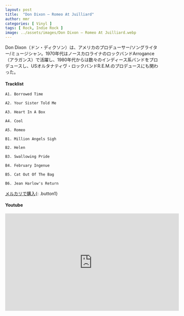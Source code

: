 ```yaml
---
layout: post
title:  "Don Dixon – Romeo At Juilliard"
author: mmr
categories: [ Vinyl ]
tags: [ Rock, Indie Rock ]
image: ../assets/images/Don Dixon – Romeo At Juilliard.webp
---
```


Don Dixon（ドン・ディクソン）は、アメリカのプロデューサー/ソングライター/ミュージシャン。1970年代はノースカロライナのロックバンドArrogance（アラガンス）で活躍し、1980年代からは数々のインディース系バンドをプロデュースし、USオルタナティヴ・ロックバンドR.E.M.のプロデュースにも関わった。

#### Tracklist
```md
A1. Borrowed Time

A2. Your Sister Told Me

A3. Heart In A Box

A4. Cool

A5. Romeo

B1. Million Angels Sigh

B2. Helen

B3. Swallowing Pride

B4. February Ingenue

B5. Cat Out Of The Bag

B6. Jean Harlow's Return
```

[メルカリで購入](https://jp.mercari.com/item/m45544074163?afid=6142608987){: .button1}

#### Youtube
<iframe width="560" height="315" src="https://www.youtube.com/embed/Aw76DZDkoK8?si=2bEW1jWF7KBk4nUm" title="YouTube video player" frameborder="0" allow="accelerometer; autoplay; clipboard-write; encrypted-media; gyroscope; picture-in-picture; web-share" referrerpolicy="strict-origin-when-cross-origin" allowfullscreen></iframe>